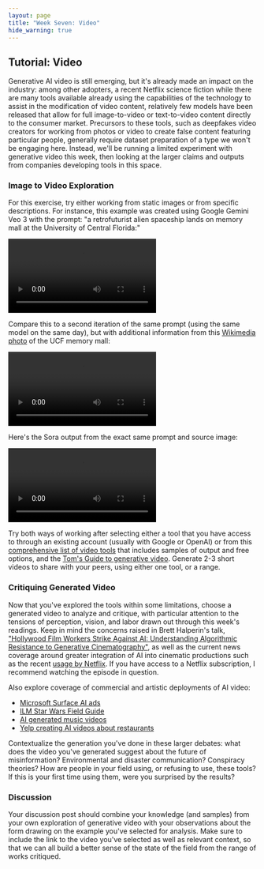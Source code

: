 ```yaml
---
layout: page
title: "Week Seven: Video"
hide_warning: true
---
```


## Tutorial: Video

Generative AI video is still emerging, but it's already made an impact on the industry: among other adopters, a recent Netflix science fiction  while there are many tools available already using the capabilities of the technology to assist in the modification of video content, relatively few models have been released that allow for full image-to-video or text-to-video content directly to the consumer market. Precursors to these tools, such as deepfakes video creators for working from photos or video to create false content featuring particular people, generally require dataset preparation of a type we won't be engaging here. Instead, we'll be running a limited experiment with generative video this week, then looking at the larger claims and outputs from companies developing tools in this space.

### Image to Video Exploration

For this exercise, try either working from static images or from specific descriptions. For instance, this example was created using Google Gemini Veo 3 with the prompt: "a retrofuturist alien spaceship lands on memory mall at the University of Central Florida:" 

<video src="Veo3.mp4"></video>

Compare this to a second iteration of the same prompt (using the same model on the same day), but with additional information from this [Wikimedia photo](https://commons.wikimedia.org/wiki/File:UCF_Memory_Mall_(30395273585).jpg) of the UCF memory mall:

<video src="VeoWithReference.mp4"></video>

Here's the Sora output from the exact same prompt and source image:

<video src="Sora.mp4"></video>

Try both ways of working after selecting either a tool that you have access to through an existing account (usually with Google or OpenAI) or from this [comprehensive list of video tools](https://www.whytryai.com/p/free-ai-image-to-video-tools-tested) that includes samples of output and free options, and the [Tom's Guide to generative video](https://www.tomsguide.com/features/5-best-ai-video-generators-tested-and-compared). Generate 2-3 short videos to share with your peers, using either one tool, or a range. 

### Critiquing Generated Video

Now that you've explored the tools within some limitations, choose a generated video to analyze and critique, with particular attention to the tensions of perception, vision, and labor drawn out through this week's readings. Keep in mind the concerns raised in Brett Halperin's talk, ["Hollywood Film Workers Strike Against AI: Understanding Algorithmic Resistance to Generative Cinematography"](https://stars.library.ucf.edu/elo2024/algorithmsandimaginaries/schedule/3/), as well as the current news coverage around greater integration of AI into cinematic productions such as the recent [usage by Netflix](https://www.theguardian.com/media/2025/jul/18/netflix-uses-generative-ai-in-show-for-first-time-el-eternauta). If you have access to a Netflix subscription, I recommend watching the episode in question.

Also explore coverage of commercial and artistic deployments of AI video:
- [Microsoft Surface AI ads](https://www.theverge.com/news/656104/microsoft-surface-ad-generative-ai-copilot-intel)
- [ILM Star Wars Field Guide](https://decrypt.co/320224/ilm-makes-star-wars-field-guide-short-film-using-generative-ai)
- [AI generated music videos](https://sfstandard.com/2024/09/27/ai-generated-music-videos-hackathon/)
- [Yelp creating AI videos about restaurants](https://www.theverge.com/news/714944/yelp-ai-stitched-videos)

Contextualize the generation you've done in these larger debates: what does the video you've generated suggest about the future of misinformation? Environmental and disaster communication? Conspiracy theories? How are people in your field using, or refusing to use, these tools? If this is your first time using them, were you surprised by the results?

### Discussion

Your discussion post should combine your knowledge (and samples) from your own exploration of generative video with your observations about the form drawing on the example you've selected for analysis. Make sure to include the link to the video you've selected as well as relevant context, so that we can all build a better sense of the state of the field from the range of works critiqued.
